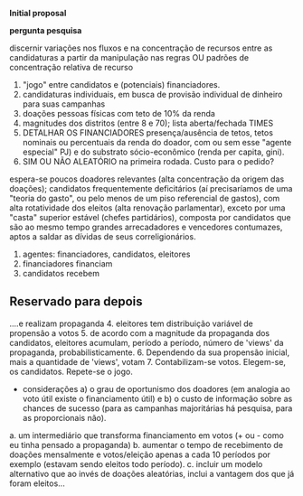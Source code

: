  **Initial proposal**

 **pergunta pesquisa**

 discernir variações nos fluxos e na concentração de recursos entre as candidaturas a partir da manipulação nas regras
 OU
 padrões de concentração relativa de recurso

 1. "jogo" entre candidatos e (potenciais) financiadores.
 2. candidaturas individuais, em busca de provisão individual de dinheiro para suas campanhas
 3. doações pessoas físicas com teto de 10% da renda
 4. magnitudes dos distritos (entre 8 e 70); lista aberta/fechada TIMES
 5. DETALHAR OS FINANCIADORES
 presença/ausência de tetos, tetos nominais ou percentuais da renda do doador, com ou sem esse "agente especial" PJ)
 e do substrato sócio-econômico (renda per capita, gini).
6. SIM OU NÃO ALEATÓRIO na primeira rodada. Custo para o pedido?

espera-se
poucos doadores relevantes (alta concentração da origem das doações);
candidatos frequentemente deficitários (aí precisaríamos de uma "teoria do gasto", ou pelo menos de um piso referencial
de gastos),
com alta rotatividade dos eleitos (alta renovação parlamentar),
exceto por uma "casta" superior estável (chefes partidários), composta por candidatos que são ao mesmo tempo grandes
arrecadadores e vencedores contumazes, aptos a saldar as dívidas de seus correligionários.

1. agentes: financiadores, candidatos, eleitores
2. financiadores financiam
3. candidatos recebem

## Reservado para depois

....e realizam propaganda
4. eleitores tem distribuição variável de propensão a votos
5. de acordo com a magnitude da propaganda dos candidatos, eleitores acumulam, período a período, número de 'views' da propaganda, probabilisticamente.
6. Dependendo da sua propensão inicial, mais a quantidade de 'views', votam
7. Contabilizam-se votos. Elegem-se, os candidatos.
Repete-se o jogo.


+ considerações
a) o grau de oportunismo dos doadores (em analogia ao voto útil existe o financiamento útil) e 
b) o custo de informação sobre as chances de sucesso (para as campanhas majoritárias há  pesquisa, para as proporcionais não). 

a. um intermediário que transforma financiamento em votos (+ ou - como eu tinha pensado a propaganda)
b. aumentar o tempo de recebimento de doações mensalmente e votos/eleição apenas a cada 10 períodos por exemplo (estavam sendo eleitos todo período).
c. incluir um modelo alternativo que ao invés de doações aleatórias, inclui a vantagem dos que já foram eleitos...